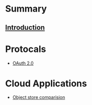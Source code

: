 # Summary

[Introduction](README.md)
---

# Protocals
- [OAuth 2.0](oauth.md)

# Cloud Applications
- [Object store comparision](object-store-comparison.md)

